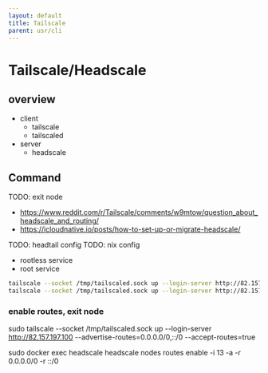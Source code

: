 ```yaml
---
layout: default
title: Tailscale
parent: usr/cli
---
```


# Tailscale/Headscale

## overview

* client
  * tailscale
  * tailscaled
* server
  * headscale

## Command

TODO: exit node
* https://www.reddit.com/r/Tailscale/comments/w9mtow/question_about_headscale_and_routing/
* https://icloudnative.io/posts/how-to-set-up-or-migrate-headscale/

TODO: headtail config
TODO: nix config

* rootless service
* root service

```bash
tailscale --socket /tmp/tailscaled.sock up --login-server http://82.157.197.100
tailscale --socket /tmp/tailscaled.sock up --login-server http://82.157.197.100 --force-reauth
```

### enable routes, exit node

sudo tailscale --socket /tmp/tailscaled.sock up --login-server http://82.157.197.100 --advertise-routes=0.0.0.0/0,::/0 --accept-routes=true

sudo docker exec headscale headscale nodes routes enable -i 13 -a -r 0.0.0.0/0 -r ::/0


